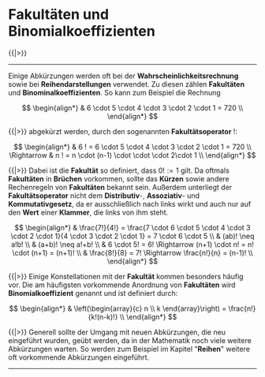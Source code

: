 <!--
version:  0.0.1
language: de
narrator: Deutsch Female

@style
main > *:not(:last-child) {
  margin-bottom: 3rem;
}

input {
    text-align: center;
}

.flex-container {
    display: flex;
    flex-wrap: wrap;
    align-items: stretch;
    gap: 20px;
}

.flex-child {
    flex: 1;
    min-width: 350px;
    margin-right: 20px;
}

@media (max-width: 400px) {
    .flex-child {
        flex: 100%;
        margin-right: 0;
    }
}
@end

formula: \carry   \textcolor{red}{\scriptsize #1}
formula: \digit   \rlap{\carry{#1}}\phantom{#2}#2
formula: \permil  \text{‰}

import: https://raw.githubusercontent.com/LiaTemplates/Tikz-Jax/main/README.md

script: https://cdn.jsdelivr.net/gh/LiaTemplates/Tikz-Jax@main/dist/index.js


tags: Erklärung, Fakultät, Binomialkoeffizient

comment: In diesem Abschnitt werden Fakultäten und Binomialkoeffizienten ausführlich erklärt.

author: Martin Lommatzsch

-->

# Fakultäten und Binomialkoeffizienten




{{|>}}
********************************


Einige Abkürzungen werden oft bei der **Wahrscheinlichkeitsrechnung** sowie bei **Reihendarstellungen** verwendet. Zu diesen zählen **Fakultäten** und **Binominalkoeffizienten**. So kann zum Beispiel die Rechnung 


$$
\begin{align*}
& 6 \cdot 5 \cdot 4 \cdot 3 \cdot 2 \cdot 1 = 720  \\
\end{align*}
$$

{{|>}} abgekürzt werden, durch den sogenannten **Fakultätsoperator** $!$:


$$
\begin{align*}
& 6 ! = 6 \cdot 5 \cdot 4 \cdot 3 \cdot 2 \cdot 1 = 720 \\
\Rightarrow & n ! = n \cdot (n-1) \cdot \cdot \cdot 2\cdot 1 \\
\end{align*}
$$


{{|>}} Dabei ist die **Fakultät** so definiert, dass $0! := 1$ gilt. Da oftmals **Fakultäten** in **Brüchen** vorkommen, sollte das **Kürzen** sowie andere Rechenregeln von **Fakultäten** bekannt sein. Außerdem unterliegt der **Fakultätsoperator** nicht dem **Distributiv**-, **Assoziativ**- und **Kommutativgesetz**, da er ausschließlich nach links wirkt und auch nur auf den **Wert** einer **Klammer**, die links von ihm steht.




$$
\begin{align*}
& \frac{7!}{4!} = \frac{7 \cdot 6 \cdot 5 \cdot 4 \cdot 3 \cdot 2 \cdot 1}{4 \cdot 3 \cdot 2 \cdot 1} = 7 \cdot 6 \cdot 5 \\
& (ab)! \neq a!b! \\
& (a+b)! \neq a!+b! \\
& 6 \cdot 5! = 6! \Rightarrow (n+1) \cdot n! = n! \cdot (n+1)   = (n+1)! \\
& \frac{8!}{8} = 7! \Rightarrow \frac{n!}{n} = (n-1)! \\
\end{align*}
$$



{{|>}}  Einige Konstellationen mit der **Fakultät** kommen besonders häufig vor. Die am häufigsten vorkommende Anordnung von **Fakultäten** wird **Binomialkoeffizient** genannt und ist definiert durch:



$$
\begin{align*}
&     \left(\begin{array}{c}  n  \\  k  \end{array}\right)   = \frac{n!}{k!(n-k)!} \\
\end{align*}
$$



{{|>}} Generell sollte der Umgang mit neuen Abkürzungen, die neu eingeführt wurden, geübt werden, da in der Mathematik noch viele weitere Abkürzungen warten. So werden zum Beispiel im Kapitel "**Reihen**" weitere oft vorkommende Abkürzungen eingeführt.




********************************
